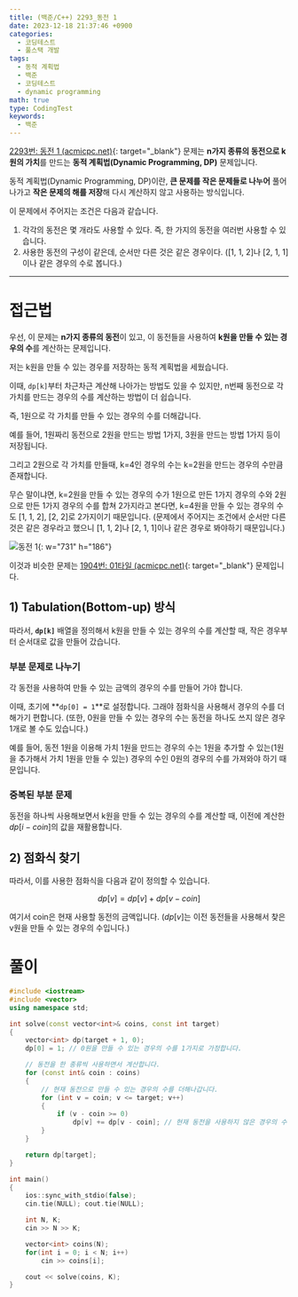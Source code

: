 ```yaml
---
title: (백준/C++) 2293_동전 1
date: 2023-12-18 21:37:46 +0900
categories:
  - 코딩테스트
  - 풀스택 개발
tags:
  - 동적 계획법
  - 백준
  - 코딩테스트
  - dynamic programming
math: true
type: CodingTest
keywords:
  - 백준
---
```


[2293번: 동전 1 (acmicpc.net)](https://www.acmicpc.net/problem/2293){: target="_blank"} 문제는 **n가지 종류의 동전으로 k원의 가치**를 만드는 <span class="keyword">**동적 계획법(Dynamic Programming, DP)**</span> 문제입니다.

동적 계획법(Dynamic Programming, DP)이란, <span class="font_highlight">**큰 문제를 작은 문제들로 나누어**</span> 풀어나가고 <span class="font_highlight">**작은 문제의 해를 저장**</span>해 다시 계산하지 않고 사용하는 방식입니다.

이 문제에서 주어지는 조건은 다음과 같습니다.

1. 각각의 동전은 몇 개라도 사용할 수 있다. 즉, 한 가지의 동전을 여러번 사용할 수 있습니다.
2. 사용한 동전의 구성이 같은데, 순서만 다른 것은 같은 경우이다. ([1, 1, 2]나 [2, 1, 1]이나 같은 경우의 수로 봅니다.)

---

# 접근법

우선, 이 문제는 **n가지 종류의 동전**이 있고, 이 동전들을 사용하여 **k원을 만들 수 있는 경우의 수**를 계산하는 문제입니다.

저는 k원을 만들 수 있는 경우를 저장하는 동적 계획법을 세웠습니다.

이때, `dp[k]`부터 차근차근 계산해 나아가는 방법도 있을 수 있지만, n번째 동전으로 각 가치를 만드는 경우의 수를 계산하는 방법이 더 쉽습니다.

즉, 1원으로 각 가치를 만들 수 있는 경우의 수를 더해갑니다.

예를 들어, 1원짜리 동전으로 2원을 만드는 방법 1가지, 3원을 만드는 방법 1가지 등이 저장됩니다.

그리고 2원으로 각 가치를 만들때, k=4인 경우의 수는 k=2원을 만드는 경우의 수만큼 존재합니다.

무슨 말이냐면, k=2원을 만들 수 있는 경우의 수가 1원으로 만든 1가지 경우의 수와 2원으로 만든 1가지 경우의 수를 합쳐 2가지라고 본다면, k=4원을 만들 수 있는 경우의 수도 [1, 1, 2], [2, 2]로 2가지이기 때문입니다. (문제에서 주어지는 조건에서 순서만 다른 것은 같은 경우라고 했으니 [1, 1, 2]나 [2, 1, 1]이나 같은 경우로 봐야하기 때문입니다.)

![동전 1](https://i.postimg.cc/tJ9C9zPZ/동전_1.png){: w="731" h="186"}

이것과 비슷한 문제는 [1904번: 01타일 (acmicpc.net)](https://www.acmicpc.net/problem/1904){: target="_blank"} 문제입니다.

## 1) Tabulation(Bottom-up) 방식

따라서, **`dp[k]`** 배열을 정의해서 k원을 만들 수 있는 경우의 수를 계산할 때, 작은 경우부터 순서대로 값을 만들어 갔습니다.

### 부분 문제로 나누기

각 동전을 사용하여 만들 수 있는 금액의 경우의 수를 만들어 가야 합니다.

이때, 초기에 **`dp[0] = 1`**로 설정합니다. 그래야 점화식을 사용해서 경우의 수를 더해가기 편합니다. (또한, 0원을 만들 수 있는 경우의 수는 동전을 하나도 쓰지 않은 경우 1개로 볼 수도 있습니다.)

예를 들어, 동전 1원을 이용해 가치 1원을 만드는 경우의 수는 1원을 추가할 수 있는(1원을 추가해서 가치 1원을 만들 수 있는) 경우의 수인 0원의 경우의 수를 가져와야 하기 때문입니다.

### 중복된 부분 문제

동전을 하나씩 사용해보면서 k원을 만들 수 있는 경우의 수를 계산할 때, 이전에 계산한 $dp[i - coin]$의 값을 재활용합니다.

## 2) 점화식 찾기

따라서, 이를 사용한 점화식을 다음과 같이 정의할 수 있습니다.

$$
dp[v]=dp[v]+dp[v-coin]
$$

여기서 coin은 현재 사용할 동전의 금액입니다. ($dp[v]$는 이전 동전들을 사용해서 찾은 v원을 만들 수 있는 경우의 수입니다.)

# 풀이

```cpp
#include <iostream>
#include <vector>
using namespace std;

int solve(const vector<int>& coins, const int target)
{
	vector<int> dp(target + 1, 0);
	dp[0] = 1; // 0원을 만들 수 있는 경우의 수를 1가지로 가정합니다.

	// 동전을 한 종류씩 사용하면서 계산합니다.
	for (const int& coin : coins)
	{
		// 현재 동전으로 만들 수 있는 경우의 수를 더해나갑니다.
		for (int v = coin; v <= target; v++)
		{
			if (v - coin >= 0)
				dp[v] += dp[v - coin]; // 현재 동전을 사용하지 않은 경우의 수 + 현재 동전을 사용하면 만들어지는 경우의 수
		}
	}

	return dp[target];
}

int main()
{
	ios::sync_with_stdio(false);
	cin.tie(NULL); cout.tie(NULL);

	int N, K;
	cin >> N >> K;

	vector<int> coins(N);
	for(int i = 0; i < N; i++)
		cin >> coins[i];

	cout << solve(coins, K);
}
```